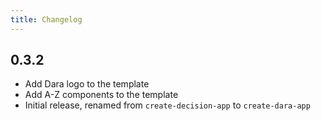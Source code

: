 ```yaml
---
title: Changelog
---
```


## 0.3.2

- Add Dara logo to the template
- Add A-Z components to the template
- Initial release, renamed from `create-decision-app` to `create-dara-app`
 
